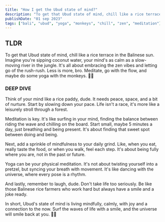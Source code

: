 ```yaml
---
title: "How I get the Ubud state of mind?"
description: "To get that Ubud state of mind, chill like a rice terrace in the Balinese sun. It's all about embracing the zen vibes and letting go of the rush-rush"
publishDate: "01 sep 2023"
tags: ["bali", "ubud", "yoga", "monkeys", "chill", "zen", "meditation"]
---
```


## TLDR

To get that Ubud state of mind, chill like a rice terrace in the Balinese sun. Imagine you're sipping coconut water, your mind's as calm as a slow-moving river in the jungle. It's all about embracing the zen vibes and letting go of the rush-rush. Less is more, bro. Meditate, go with the flow, and maybe do some yoga with the monkeys. 🌴😌

### DEEP DIVE

Think of your mind like a rice paddy, dude. It needs peace, space, and a bit of nurture. Start by slowing down your pace. Life isn't a race, it's more like a leisurely stroll through a forest.

Meditation is key. It's like surfing in your mind, finding the balance between riding the wave and chilling on the board. Start small, maybe 5 minutes a day, just breathing and being present. It's about finding that sweet spot between doing and being.

Next, add a sprinkle of mindfulness to your daily grind. Like, when you eat, really taste the food, or when you walk, feel each step. It's about being fully where you are, not in the past or future.

Yoga can be your physical meditation. It's not about twisting yourself into a pretzel, but syncing your breath with movement. It's like dancing with the universe, where every pose is a rhythm.

And lastly, remember to laugh, dude. Don't take life too seriously. Be like those Balinese rice farmers who work hard but always have a smile and a joke ready.

In short, Ubud's state of mind is living mindfully, calmly, with joy and a connection to the now. Surf the waves of life with a smile, and the universe will smile back at you. 🌊😊
